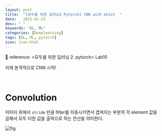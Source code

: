 ```yaml
---
layout: post
title:  "[모두를 위한 딥러닝2 Pytorch] CNN with mnist  "
date:   2021-01-23
desc: " "
keywords: "DL, ML"
categories: [Deeplearning]
tags: [DL, ML, pytorch]
icon: icon-html
---
```


🍳 reference: <모두를 위한 딥러닝 2: pytorch> Lab10


이제 본격적으로 CNN 시작!


<br>

# Convolution

이미지 위에서 `stride` 만큼 filter를 이동시키면서 겹쳐지는 부분의 각 element 값을 곱해서 모두 더한 값을 출력으로 하는 연산을 의미한다.


![fig](https://blog.kakaocdn.net/dn/46XO9/btqGeaVthvD/p5yHwE3zk2CPkfdL7j45r1/img.png)


<br>
